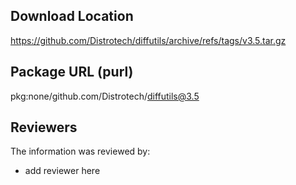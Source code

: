 ## Download Location

https://github.com/Distrotech/diffutils/archive/refs/tags/v3.5.tar.gz

## Package URL (purl)

pkg:none/github.com/Distrotech/diffutils@3.5

## Reviewers

The information was reviewed by:

* add reviewer here
